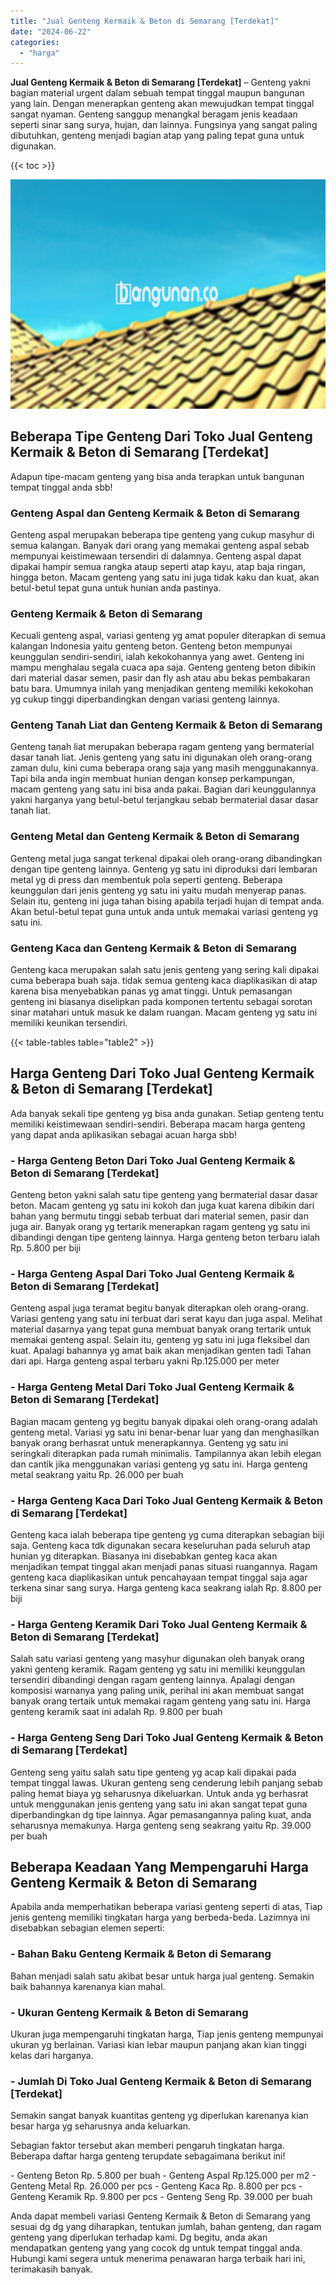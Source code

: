 ```yaml
---
title: "Jual Genteng Kermaik & Beton di Semarang [Terdekat]"
date: "2024-06-22"
categories: 
  - "harga"
---
```


**Jual Genteng Kermaik & Beton di Semarang \[Terdekat\]** – Genteng yakni bagian material urgent dalam sebuah tempat tinggal maupun bangunan yang lain. Dengan menerapkan genteng akan mewujudkan tempat tinggal sangat nyaman. Genteng sanggup menangkal beragam jenis keadaan seperti sinar sang surya, hujan, dan lainnya. Fungsinya yang sangat paling dibutuhkan, genteng menjadi bagian atap yang paling tepat guna untuk digunakan.

{{< toc >}}

![Jual Genteng Kermaik & Beton di Semarang [Terdekat]](/images/genteng-minimalis-murah27.png)

## Beberapa Tipe Genteng Dari Toko Jual Genteng Kermaik & Beton di Semarang \[Terdekat\]

Adapun tipe-macam genteng yang bisa anda terapkan untuk bangunan tempat tinggal anda sbb!

### Genteng Aspal dan Genteng Kermaik & Beton di Semarang

Genteng aspal merupakan beberapa tipe genteng yang cukup masyhur di semua kalangan. Banyak dari orang yang memakai genteng aspal sebab mempunyai keistimewaan tersendiri di dalamnya. Genteng aspal dapat dipakai hampir semua rangka ataup seperti atap kayu, atap baja ringan, hingga beton. Macam genteng yang satu ini juga tidak kaku dan kuat, akan betul-betul tepat guna untuk hunian anda pastinya.

### Genteng Kermaik & Beton di Semarang

Kecuali genteng aspal, variasi genteng yg amat populer diterapkan di semua kalangan Indonesia yaitu genteng beton. Genteng beton mempunyai keunggulan sendiri-sendiri, ialah kekokohannya yang awet. Genteng ini mampu menghalau segala cuaca apa saja. Genteng genteng beton dibikin dari material dasar semen, pasir dan fly ash atau abu bekas pembakaran batu bara. Umumnya inilah yang menjadikan genteng memiliki kekokohan yg cukup tinggi diperbandingkan dengan variasi genteng lainnya.

### Genteng Tanah Liat dan Genteng Kermaik & Beton di Semarang

Genteng tanah liat merupakan beberapa ragam genteng yang bermaterial dasar tanah liat. Jenis genteng yang satu ini digunakan oleh orang-orang zaman dulu, kini cuma beberapa orang saja yang masih menggunakannya. Tapi bila anda ingin membuat hunian dengan konsep perkampungan, macam genteng yang satu ini bisa anda pakai. Bagian dari keunggulannya yakni harganya yang betul-betul terjangkau sebab bermaterial dasar dasar tanah liat.

### Genteng Metal dan Genteng Kermaik & Beton di Semarang

Genteng metal juga sangat terkenal dipakai oleh orang-orang dibandingkan dengan tipe genteng lainnya. Genteng yg satu ini diproduksi dari lembaran metal yg di press dan membentuk pola seperti genteng. Beberapa keunggulan dari jenis genteng yg satu ini yaitu mudah menyerap panas. Selain itu, genteng ini juga tahan bising apabila terjadi hujan di tempat anda. Akan betul-betul tepat guna untuk anda untuk memakai variasi genteng yg satu ini.

### Genteng Kaca dan Genteng Kermaik & Beton di Semarang

Genteng kaca merupakan salah satu jenis genteng yang sering kali dipakai cuma beberapa buah saja. tidak semua genteng kaca diaplikasikan di atap karena bisa menyebabkan panas yg amat tinggi. Untuk pemasangan genteng ini biasanya diselipkan pada komponen tertentu sebagai sorotan sinar matahari untuk masuk ke dalam ruangan. Macam genteng yg satu ini memiliki keunikan tersendiri.

{{< table-tables table="table2" >}}

## Harga Genteng Dari Toko Jual Genteng Kermaik & Beton di Semarang \[Terdekat\]

Ada banyak sekali tipe genteng yg bisa anda gunakan. Setiap genteng tentu memiliki keistimewaan sendiri-sendiri. Beberapa macam harga genteng yang dapat anda aplikasikan sebagai acuan harga sbb!

### \- Harga Genteng Beton Dari Toko Jual Genteng Kermaik & Beton di Semarang \[Terdekat\]

Genteng beton yakni salah satu tipe genteng yang bermaterial dasar dasar beton. Macam genteng yg satu ini kokoh dan juga kuat karena dibikin dari bahan yang bermutu tinggi sebab terbuat dari material semen, pasir dan juga air. Banyak orang yg tertarik menerapkan ragam genteng yg satu ini dibandingi dengan tipe genteng lainnya. Harga genteng beton terbaru ialah Rp. 5.800 per biji

### \- Harga Genteng Aspal Dari Toko Jual Genteng Kermaik & Beton di Semarang \[Terdekat\]

Genteng aspal juga teramat begitu banyak diterapkan oleh orang-orang. Variasi genteng yang satu ini terbuat dari serat kayu dan juga aspal. Melihat material dasarnya yang tepat guna membuat banyak orang tertarik untuk memakai genteng aspal. Selain itu, genteng yg satu ini juga fleksibel dan kuat. Apalagi bahannya yg amat baik akan menjadikan genten tadi Tahan dari api. Harga genteng aspal terbaru yakni Rp.125.000 per meter

### \- Harga Genteng Metal Dari Toko Jual Genteng Kermaik & Beton di Semarang \[Terdekat\]

Bagian macam genteng yg begitu banyak dipakai oleh orang-orang adalah genteng metal. Variasi yg satu ini benar-benar luar yang dan menghasilkan banyak orang berhasrat untuk menerapkannya. Genteng yg satu ini seringkali diterapkan pada rumah minimalis. Tampilannya akan lebih elegan dan cantik jika menggunakan variasi genteng yg satu ini. Harga genteng metal seakrang yaitu Rp. 26.000 per buah

### \- Harga Genteng Kaca Dari Toko Jual Genteng Kermaik & Beton di Semarang \[Terdekat\]

Genteng kaca ialah beberapa tipe genteng yg cuma diterapkan sebagian biji saja. Genteng kaca tdk digunakan secara keseluruhan pada seluruh atap hunian yg diterapkan. Biasanya ini disebabkan genteg kaca akan menjadikan tempat tinggal akan menjadi panas situasi ruangannya. Ragam genteng kaca diaplikasikan untuk pencahayaan tempat tinggal saja agar terkena sinar sang surya. Harga genteng kaca seakrang ialah Rp. 8.800 per biji

### \- Harga Genteng Keramik Dari Toko Jual Genteng Kermaik & Beton di Semarang \[Terdekat\]

Salah satu variasi genteng yang masyhur digunakan oleh banyak orang yakni genteng keramik. Ragam genteng yg satu ini memiliki keunggulan tersendiri dibandingi dengan ragam genteng lainnya. Apalagi dengan komposisi warnanya yang paling unik, perihal ini akan membuat sangat banyak orang tertaik untuk memakai ragam genteng yang satu ini. Harga genteng keramik saat ini adalah Rp. 9.800 per buah

### \- Harga Genteng Seng Dari Toko Jual Genteng Kermaik & Beton di Semarang \[Terdekat\]

Genteng seng yaitu salah satu tipe genteng yg acap kali dipakai pada tempat tinggal lawas. Ukuran genteng seng cenderung lebih panjang sebab paling hemat biaya yg seharusnya dikeluarkan. Untuk anda yg berhasrat untuk menggunakan jenis genteng yang satu ini akan sangat tepat guna diperbandingkan dg tipe lainnya. Agar pemasangannya paling kuat, anda seharusnya memakunya. Harga genteng seng seakrang yaitu Rp. 39.000 per buah

## Beberapa Keadaan Yang Mempengaruhi Harga Genteng Kermaik & Beton di Semarang

Apabila anda memperhatikan beberapa variasi genteng seperti di atas, Tiap jenis genteng memiliki tingkatan harga yang berbeda-beda. Lazimnya ini disebabkan sebagian elemen seperti:

### \- Bahan Baku Genteng Kermaik & Beton di Semarang

Bahan menjadi salah satu akibat besar untuk harga jual genteng. Semakin baik bahannya karenanya kian mahal.

### \- Ukuran Genteng Kermaik & Beton di Semarang

Ukuran juga mempengaruhi tingkatan harga, Tiap jenis genteng mempunyai ukuran yg berlainan. Variasi kian lebar maupun panjang akan kian tinggi kelas dari harganya.

### \- Jumlah Di Toko Jual Genteng Kermaik & Beton di Semarang \[Terdekat\]

Semakin sangat banyak kuantitas genteng yg diperlukan karenanya kian besar harga yg seharusnya anda keluarkan.

Sebagian faktor tersebut akan memberi pengaruh tingkatan harga. Beberapa daftar harga genteng terupdate sebagaimana berikut ini!

\- Genteng Beton Rp. 5.800 per buah - Genteng Aspal Rp.125.000 per m2 - Genteng Metal Rp. 26.000 per pcs - Genteng Kaca Rp. 8.800 per pcs - Genteng Keramik Rp. 9.800 per pcs - Genteng Seng Rp. 39.000 per buah

Anda dapat membeli variasi Genteng Kermaik & Beton di Semarang yang sesuai dg dg yang diharapkan, tentukan jumlah, bahan genteng, dan ragam genteng yang diperlukan terhadap kami. Dg begitu, anda akan mendapatkan genteng yang yang cocok dg untuk tempat tinggal anda. Hubungi kami segera untuk menerima penawaran harga terbaik hari ini, terimakasih banyak.
